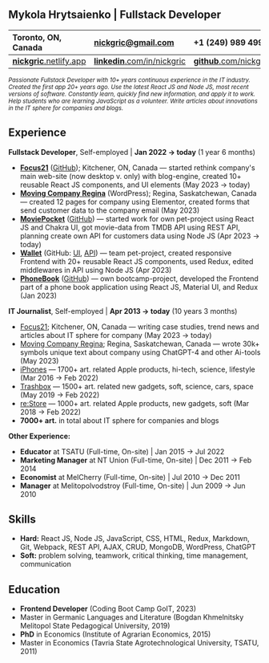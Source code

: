 ## Mykola Hrytsaienko | Fullstack Developer

| **Toronto, ON, Canada** | nickgric@gmail.com | +1 (249) 989 4999 |
|:--|:--|:--|
| [ **nickgric**.netlify.app](https://nickgric.netlify.app/) | [**linkedin**.com/in/nickgric](https://www.linkedin.com/in/nickgric/) | [**github**.com/nickgric](https://github.com/nickgric) |

<small>*Passionate Fullstack Developer with 10+ years continuous experience in the IT industry. Created the first app 20+ years ago. Use the latest React JS and Node JS, most recent versions of software. Constantly learn, quickly find new information, and apply it to work. Help students who are learning JavaScript as a volunteer. Write articles about innovations in the IT sphere for companies and blogs.*</small>

## Experience

**Fullstack Developer**, Self-employed | **Jan 2022 → today** (1 year 6 months)

- **[Focus21](https://focus21-templates.netlify.app/)** ([GitHub](https://github.com/nickgric/focus21-templates)); Kitchener, ON, Canada — started rethink company's main web-site (now desktop v. only) with blog-engine, created 10+ reusable React JS components, and UI elements (May 2023 → today)
- **[Moving Company Regina](https://www.longdistancemoversregina.ca/)** (WordPress); Regina, Saskatchewan, Canada — created 12 pages for company using Elementor, created forms that send customer data to the company email (May 2023)
- **[MoviePocket](https://moviepocket.netlify.app/)** ([GitHub](https://github.com/nickgric/moviepocket)) — started work for own pet-project using React JS and Chakra UI, got movie-data from TMDB API using REST API, planning create own API for customers data using Node JS (Apr 2023 → today)
- **[Wallet](https://wallet-goit-fsv.netlify.app/)** (GitHub: [UI](https://github.com/Sergeyfilatyev/wallet-goit-ui), [API](https://github.com/Sergeyfilatyev/wallet-goit-api)) — team pet-project, created responsive Frontend with 20+ reusable React JS components, used Redux, edited middlewares in API using Node JS (Apr 2023)
- **[PhoneBook](https://nickgric.github.io/goit-react-hw-08-phonebook)** ([GitHub](https://github.com/nickgric/goit-react-hw-08-phonebook)) — own bootcamp-project, developed the Frontend part of a phone book application using React JS, Material UI, and Redux (Jan 2023)

**IT Journalist**, Self-employed | **Apr 2013 → today** (10 years 3 months)
- [Focus21](https://www.focus21.io/); Kitchener, ON, Canada — writing case studies, trend news and articles about IT sphere for company (May 2023 → today)
- [Moving Company Regina](https://www.longdistancemoversregina.ca/); Regina, Saskatchewan, Canada — wrote 30k+ symbols unique text about company using ChatGPT-4 and other Ai-tools (May 2023)
- [iPhones](https://www.iphones.ru/) — 1700+ art. related Apple products, hi-tech, science, lifestyle (Mar 2016 → Feb 2022)
- [Trashbox](https://trashbox.ru/) — 1500+ art. related new gadgets, soft, science, cars, space (May 2019 → Feb 2022)
- [re:Store](https://www.re-store.ru/blog/)  — 1000+ art. related Apple products, new gadgets, soft (Mar 2018 → Feb 2022)
- **7000+ art.** in total about IT sphere for companies and blogs

**Other Experience:**
- **Educator** at TSATU (Full-time, On-site) | Jan 2015 → Jul 2022
- **Marketing Manager** at NT Union (Full-time, On-site) | Dec 2011 → Feb 2014
- **Economist** at MelCherry (Full-time, On-site) | Jul 2010 → Dec 2011
- **Manager** at Melitopolvodstroy (Full-time, On-site) | Jun 2009 → Jun 2010

## Skills

- **Hard:** React JS, Node JS, JavaScript, CSS, HTML, Redux, Markdown, Git, Webpack, REST API, AJAX, CRUD, MongoDB, WordPress, ChatGPT
- **Soft:** problem solving, teamwork, critical thinking, time management, communication

## Education
- **Frontend Developer** (Coding Boot Camp GoIT, 2023)
- Master in Germanic Languages and Literature (Bogdan Khmelnitsky Melitopol State Pedagogical University, 2019)
- **PhD** in Economics (Institute of Agrarian Economics, 2015)
- Master in Economics (Tavria State Agrotechnological University, TSATU, 2011)
